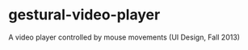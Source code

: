 gestural-video-player
=====================

A video player controlled by mouse movements (UI Design, Fall 2013)
